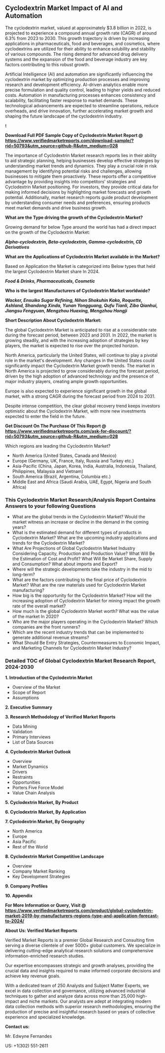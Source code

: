 <h2>Cyclodextrin Market Impact of AI and Automation</h2><p>The cyclodextrin market, valued at approximately $3.8 billion in 2022, is projected to experience a compound annual growth rate (CAGR) of around 6.3% from 2023 to 2030. This growth trajectory is driven by increasing applications in pharmaceuticals, food and beverages, and cosmetics, where cyclodextrins are utilized for their ability to enhance solubility and stability of various compounds. The rising demand for advanced drug delivery systems and the expansion of the food and beverage industry are key factors contributing to this robust growth.</p><p>Artificial Intelligence (AI) and automation are significantly influencing the cyclodextrin market by optimizing production processes and improving research and development efficiency. AI-driven analytics enable more precise formulation and quality control, leading to higher yields and reduced costs. Automation in manufacturing processes enhances consistency and scalability, facilitating faster response to market demands. These technological advancements are expected to streamline operations, reduce overheads, and drive innovation, further accelerating market growth and shaping the future landscape of the cyclodextrin industry.</p>t</p><p id="" class=""><strong>Download Full PDF Sample Copy of Cyclodextrin Market Report @ <a href="https://www.verifiedmarketreports.com/download-sample/?rid=50793&utm_source=github-R&utm_medium=028" target="_blank">https://www.verifiedmarketreports.com/download-sample/?rid=50793&utm_source=github-R&utm_medium=028</a></strong></p><p>The importance of&nbsp;Cyclodextrin Market research reports lies in their ability to aid strategic planning, helping businesses develop effective strategies by understanding market trends and dynamics. They play a crucial role in risk management by identifying potential risks and challenges, allowing businesses to mitigate them proactively. These reports offer a competitive advantage by providing insights into competitors' strategies and Cyclodextrin Market positioning. For investors, they provide critical data for making informed decisions by highlighting market forecasts and growth potential. Additionally, market research reports guide product development by understanding consumer needs and preferences, ensuring products meet market demands and drive business growth.</p><p><strong>What are the&nbsp;Type driving the growth of the Cyclodextrin Market?</strong></p><p id="" class="">Growing demand for below Type around the world has had a direct impact on the growth of the Cyclodextrin Market:</p><em><strong>Alpha-cyclodextrin, Beta-cyclodextrin, Gamma-cyclodextrin, CD Derivatives</strong></em></p><strong>What are the&nbsp;Applications&nbsp;of Cyclodextrin Market available in the Market?</strong></p><p id="" class="">Based on Application the Market is categorized into Below types that held the largest Cyclodextrin Market share In 2024.</p><em><strong>Food & Drinks, Pharmaceuticals, Cosmetic</strong></em></p><strong>Who is the largest Manufacturers of Cyclodextrin Market worldwide?</strong></p><p><em><strong>Wacker, Ensuiko Sugar Refining, Nihon Shokuhin Kako, Roquette, Ashland, Shandong Xinda, Yunan Yongguang, Qufu Tianli, Zibo Qianhui, Jiangsu Fengyuan, Mengzhou Huaxing, Mengzhou Hongji</strong></em></p><p id="" class=""><strong>Short Description About Cyclodextrin Market:</strong></p><p>The global Cyclodextrin Market is anticipated to rise at a considerable rate during the forecast period, between 2023 and 2031. In 2022, the market is growing steadily, and with the increasing adoption of strategies by key players, the market is expected to rise over the projected horizon.</p><p>North America, particularly the United States, will continue to play a pivotal role in the market's development. Any changes in the United States could significantly impact the Cyclodextrin Market growth trends. The market in North America is projected to grow considerably during the forecast period, driven by the high adoption of advanced technology and the presence of major industry players, creating ample growth opportunities.</p><p>Europe is also expected to experience significant growth in the global market, with a strong CAGR during the forecast period from 2024 to 2031.</p><p>Despite intense competition, the clear global recovery trend keeps investors optimistic about the Cyclodextrin Market, with more new investments expected to enter the field in the future.</p><p id="" class=""><strong>Get Discount On The Purchase Of This Report @ <a href="https://www.verifiedmarketreports.com/ask-for-discount/?rid=50793&utm_source=github-R&utm_medium=028" target="_blank">https://www.verifiedmarketreports.com/ask-for-discount/?rid=50793&utm_source=github-R&utm_medium=028</a></strong></p>Which regions are leading the Cyclodextrin Market?</p><ul><li>North America (United States, Canada and Mexico)</li><li>Europe (Germany, UK, France, Italy, Russia and Turkey etc.)</li><li>Asia-Pacific (China, Japan, Korea, India, Australia, Indonesia, Thailand, Philippines, Malaysia and Vietnam)</li><li>South America (Brazil, Argentina, Columbia etc.)</li><li>Middle East and Africa (Saudi Arabia, UAE, Egypt, Nigeria and South Africa)</li></ul><h3 id="" class="">This Cyclodextrin Market Research/Analysis Report Contains Answers to your following Questions</h3><ul><li>What are the global trends in the Cyclodextrin Market? Would the market witness an increase or decline in the demand in the coming years?</li><li>What is the estimated demand for different types of products in Cyclodextrin Market? What are the upcoming industry applications and trends for the Cyclodextrin Market?</li><li>What Are Projections of Global Cyclodextrin Market Industry Considering Capacity, Production and Production Value? What Will Be the Estimation of Cost and Profit? What Will Be Market Share, Supply and Consumption? What about imports and Export?</li><li>Where will the strategic developments take the industry in the mid to long-term?</li><li>What are the factors contributing to the final price of Cyclodextrin Market? What are the raw materials used for Cyclodextrin Market manufacturing?</li><li>How big is the opportunity for the Cyclodextrin Market? How will the increasing adoption of Cyclodextrin Market for mining impact the growth rate of the overall market?</li><li>How much is the global Cyclodextrin Market worth? What was the value of the market In 2020?</li><li>Who are the major players operating in the Cyclodextrin Market? Which companies are the front runners?</li><li>Which are the recent industry trends that can be implemented to generate additional revenue streams?</li><li>What Should Be Entry Strategies, Countermeasures to Economic Impact, and Marketing Channels for Cyclodextrin Market Industry?</li></ul><h3 id="" class="">Detailed TOC of Global Cyclodextrin Market Research Report, 2024-2030</h3><p id="" class=""><strong>1. Introduction of the Cyclodextrin Market</strong></p><ul><li>Overview of the Market</li><li>Scope of Report</li><li>Assumptions</li></ul><p id="" class=""><strong>2. Executive Summary</strong></p><p id="" class=""><strong>3. Research Methodology of Verified Market Reports</strong></p><ul><li>Data Mining</li><li>Validation</li><li>Primary Interviews</li><li>List of Data Sources</li></ul><p id="" class=""><strong>4. Cyclodextrin Market Outlook</strong></p><ul><li>Overview</li><li>Market Dynamics</li><li>Drivers</li><li>Restraints</li><li>Opportunities</li><li>Porters Five Force Model</li><li>Value Chain Analysis</li></ul><p id="" class=""><strong>5. Cyclodextrin Market, By Product</strong></p><p id="" class=""><strong>6. Cyclodextrin Market, By Application</strong></p><p id="" class=""><strong>7. Cyclodextrin Market, By Geography</strong></p><ul><li>North America</li><li>Europe</li><li>Asia Pacific</li><li>Rest of the World</li></ul><p id="" class=""><strong>8. Cyclodextrin Market Competitive Landscape</strong></p><ul><li>Overview</li><li>Company Market Ranking</li><li>Key Development Strategies</li></ul><p id="" class=""><strong>9. Company Profiles</strong></p><p id="" class=""><strong>10. Appendix</strong></p><p id="" class=""><strong>For More Information or Query, Visit @ <a href="https://www.verifiedmarketreports.com/product/global-cyclodextrin-market-2019-by-manufacturers-regions-type-and-application-forecast-to-2024/" target="_blank">https://www.verifiedmarketreports.com/product/global-cyclodextrin-market-2019-by-manufacturers-regions-type-and-application-forecast-to-2024/</a></strong></p><p id="" class=""><strong>About Us: Verified Market Reports</strong></p><p id="" class="">Verified Market Reports is a premier Global Research and Consulting firm serving a diverse clientele of over 5000+ global customers. We specialize in delivering cutting-edge analytical research solutions and comprehensive information-enriched research studies.</p><p id="" class="">Our expertise encompasses strategic and growth analyses, providing the crucial data and insights required to make informed corporate decisions and achieve key revenue goals.</p><p id="" class="">With a dedicated team of 250 Analysts and Subject Matter Experts, we excel in data collection and governance, utilizing advanced industrial techniques to gather and analyze data across more than 25,000 high-impact and niche markets. Our analysts are adept at integrating modern data collection methods with superior research methodologies, ensuring the production of precise and insightful research based on years of collective experience and specialized knowledge.</p><p id="" class=""><strong>Contact us:</strong></p><p id="" class="">Mr. Edwyne Fernandes</p><p id="" class="">US: +1(302) 551-2611</p>